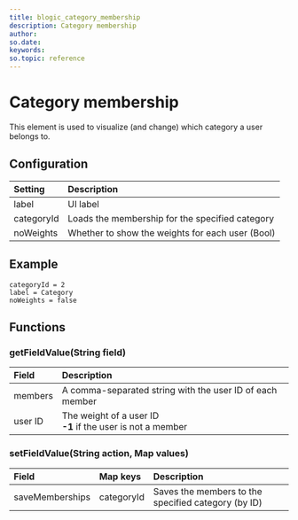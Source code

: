 ```yaml
---
title: blogic_category_membership
description: Category membership
author:
so.date:
keywords:
so.topic: reference
---
```


# Category membership

This element is used to visualize (and change) which category a user belongs to.

## Configuration

| Setting    | Description                                      |
|:-----------|:-------------------------------------------------|
| label      | UI label                                         |
| categoryId | Loads the membership for the specified category  |
| noWeights  | Whether to show the weights for each user (Bool) |

## Example

```crmscript
categoryId = 2
label = Category
noWeights = false
```

## Functions

### getFieldValue(String field)

| Field   | Description                                                    |
|:--------|:---------------------------------------------------------------|
| members | A comma-separated string with the user ID of each member       |
| user ID | The weight of a user ID<br/>**-1** if the user is not a member |

### setFieldValue(String action, Map values)

| Field           | Map keys   | Description                                         |
|:----------------|:-----------|:----------------------------------------------------|
| saveMemberships | categoryId | Saves the members to the specified category (by ID) |
